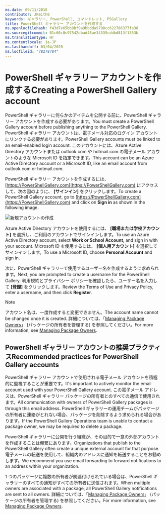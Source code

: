 ```yaml
---
ms.date: 09/11/2018
contributor: JKeithB
keywords: ギャラリー, PowerShell, コマンドレット, PSGallery
title: PowerShell ギャラリー アカウントを作成する
ms.openlocfilehash: f43d7e65bb8bf9a9bbdda9790cc622786377fa38
ms.sourcegitcommit: 01c60c0c97542dbad48ae34339cddbd813f1353b
ms.translationtype: HT
ms.contentlocale: ja-JP
ms.lasthandoff: 03/04/2020
ms.locfileid: "78278784"
---
```

# <a name="creating-a-powershell-gallery-account"></a><span data-ttu-id="1ca89-103">PowerShell ギャラリー アカウントを作成する</span><span class="sxs-lookup"><span data-stu-id="1ca89-103">Creating a PowerShell Gallery account</span></span>

<span data-ttu-id="1ca89-104">PowerShell ギャラリーに何らかのアイテムを公開する前に、PowerShell ギャラリー アカウントを作成する必要があります。</span><span class="sxs-lookup"><span data-stu-id="1ca89-104">You must create a PowerShell Gallery account before publishing anything to the PowerShell Gallery.</span></span>
<span data-ttu-id="1ca89-105">PowerShell ギャラリー アカウントは、電子メール対応のログイン アカウントにリンクする必要があります。</span><span class="sxs-lookup"><span data-stu-id="1ca89-105">PowerShell Gallery accounts must be linked to an email-enabled login account.</span></span> <span data-ttu-id="1ca89-106">このアカウントには、Azure Active Directory アカウントまたは outlook.com や hotmail.com の電子メール アカウントのような Microsoft ID を指定できます。</span><span class="sxs-lookup"><span data-stu-id="1ca89-106">This account can be an Azure Active Directory account or a Microsoft ID, like an email account from outlook.com or hotmail.com.</span></span>

<span data-ttu-id="1ca89-107">PowerShell ギャラリー アカウントを作成するには、[https://PowerShellGallery.com](https://PowerShellGallery.com) にアクセスして、次の図のように、 **[サインイン]** をクリックします。</span><span class="sxs-lookup"><span data-stu-id="1ca89-107">To create a PowerShell Gallery account, go to [https://PowerShellGallery.com](https://PowerShellGallery.com) and click on **Sign in** as shown in the following image.</span></span>

![新規アカウントの作成](media/creating-an-account/CreateAccount-Register.png)

<span data-ttu-id="1ca89-109">Azure Active Directory アカウントを使用するには、 **[職場または学校アカウント]** を選択し、ご利用のアカウントでサインインします。</span><span class="sxs-lookup"><span data-stu-id="1ca89-109">To use an Azure Active Directory account, select **Work or School Account**, and sign in with your account.</span></span> <span data-ttu-id="1ca89-110">Microsoft ID を使用するには、 **[個人用アカウント]** を選択してサインインします。</span><span class="sxs-lookup"><span data-stu-id="1ca89-110">To use a Microsoft ID, choose **Personal Account** and sign in.</span></span>

<span data-ttu-id="1ca89-111">次に、PowerShell ギャラリーで使用するユーザー名を作成するように求められます。</span><span class="sxs-lookup"><span data-stu-id="1ca89-111">Next, you are prompted to create a username for the PowerShell Gallery.</span></span> <span data-ttu-id="1ca89-112">利用規約とプライバシー ポリシーを確認したら、ユーザー名を入力して **[登録]** をクリックします。</span><span class="sxs-lookup"><span data-stu-id="1ca89-112">Review the Terms of Use and Privacy Policy, enter a username, and then click **Register**.</span></span>

> [!NOTE]
> <span data-ttu-id="1ca89-113">アカウント名は、一度作成すると変更できません。</span><span class="sxs-lookup"><span data-stu-id="1ca89-113">The account name cannot be changed once it is created.</span></span> <span data-ttu-id="1ca89-114">詳細については、「[Managing Package Owners](managing-package-owners.md)」 (パッケージの所有者を管理する) を参照してください。</span><span class="sxs-lookup"><span data-stu-id="1ca89-114">For more information, see [Managing Package Owners](managing-package-owners.md).</span></span>

## <a name="recommended-practices-for-powershell-gallery-accounts"></a><span data-ttu-id="1ca89-115">PowerShell ギャラリー アカウントの推奨プラクティス</span><span class="sxs-lookup"><span data-stu-id="1ca89-115">Recommended practices for PowerShell Gallery accounts</span></span>

<span data-ttu-id="1ca89-116">PowerShell ギャラリー アカウントで使用される電子メール アカウントを積極的に監視することが重要です。</span><span class="sxs-lookup"><span data-stu-id="1ca89-116">It's important to actively monitor the email account used with your PowerShell Gallery account.</span></span> <span data-ttu-id="1ca89-117">この電子メール アドレスは、PowerShell ギャラリー パッケージの所有者とのすべての通信で使用されます。</span><span class="sxs-lookup"><span data-stu-id="1ca89-117">All communication with owners of PowerShell Gallery packages is through this email address.</span></span> <span data-ttu-id="1ca89-118">PowerShell ギャラリーの運用チームがパッケージの所有者に連絡がとれない場合、パッケージを削除するよう求められる場合があります。</span><span class="sxs-lookup"><span data-stu-id="1ca89-118">If the PowerShell Gallery Operations team is unable to contact a package owner, we may be required to delete a package.</span></span>

<span data-ttu-id="1ca89-119">PowerShell ギャラリーに公開を行う組織が、その目的で一意の外部アカウントを作成することは頻繁にあります。</span><span class="sxs-lookup"><span data-stu-id="1ca89-119">Organizations that publish to the PowerShell Gallery often create a unique external account for that purpose.</span></span> <span data-ttu-id="1ca89-120">電子メールの転送を使用して、組織内のアドレスに通知を転送することをお勧めします。</span><span class="sxs-lookup"><span data-stu-id="1ca89-120">We recommend you use email forwarding to forward notifications to an address within your organization.</span></span>

<span data-ttu-id="1ca89-121">1 つのパッケージに複数の所有者が関連付けられている場合は、PowerShell ギャラリーのすべての通知がすべての所有者に送信されます。</span><span class="sxs-lookup"><span data-stu-id="1ca89-121">When multiple owners are associated with a package, all PowerShell Gallery notifications are sent to all owners.</span></span> <span data-ttu-id="1ca89-122">詳細については、「[Managing Package Owners](managing-package-owners.md)」 (パッケージの所有者を管理する) を参照してください。</span><span class="sxs-lookup"><span data-stu-id="1ca89-122">For more information, see [Managing Package Owners](managing-package-owners.md).</span></span>

